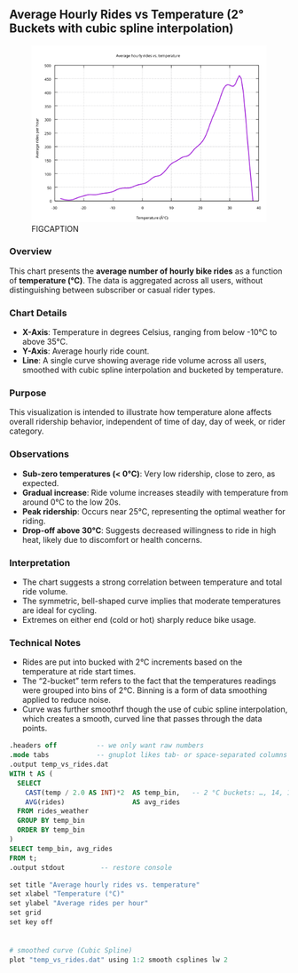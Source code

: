 ## Average Hourly Rides vs Temperature (2° Buckets with cubic spline interpolation)

<figure class="float-right">
  <a href="../images/average_hourly_rides_vs_temp_2_bucket_smooth.svg" target="_blank" title="Select image to open full sized chart">
  <img src="../images/average_hourly_rides_vs_temp_2_bucket_smooth.svg" alt="ALT_TEXT">
  </a>
  <figcaption>
  FIGCAPTION
  </figcaption>
</figure>


### Overview
This chart presents the **average number of hourly bike rides** as a function of **temperature (°C)**. The data is aggregated across all users, without distinguishing between subscriber or casual rider types.

### Chart Details

- **X-Axis**: Temperature in degrees Celsius, ranging from below -10°C to above 35°C.
- **Y-Axis**: Average hourly ride count.
- **Line**: A single curve showing average ride volume across all users, smoothed with cubic spline interpolation and bucketed by temperature.

### Purpose
This visualization is intended to illustrate how temperature alone affects overall ridership behavior, independent of time of day, day of week, or rider category.

### Observations

- **Sub-zero temperatures (< 0°C)**: Very low ridership, close to zero, as expected.
- **Gradual increase**: Ride volume increases steadily with temperature from around 0°C to the low 20s.
- **Peak ridership**: Occurs near 25°C, representing the optimal weather for riding.
- **Drop-off above 30°C**: Suggests decreased willingness to ride in high heat, likely due to discomfort or health concerns.

### Interpretation

- The chart suggests a strong correlation between temperature and total ride volume.
- The symmetric, bell-shaped curve implies that moderate temperatures are ideal for cycling.
- Extremes on either end (cold or hot) sharply reduce bike usage.

### Technical Notes

- Rides are put into bucked with 2°C increments based on the temperature at ride start times. 
- The “2-bucket” term refers to the fact that the temperatures readings were grouped into bins of 2°C.  Binning is a form of data smoothing applied to reduce noise.
- Curve was further smoothrf though the use of cubic spline interpolation, which creates a smooth, curved line that passes through the data points.


```SQL
.headers off          -- we only want raw numbers
.mode tabs            -- gnuplot likes tab‑ or space‑separated columns
.output temp_vs_rides.dat
WITH t AS (
  SELECT
    CAST(temp / 2.0 AS INT)*2  AS temp_bin,   -- 2 °C buckets: …, 14, 16, 18 …
    AVG(rides)                 AS avg_rides
  FROM rides_weather
  GROUP BY temp_bin
  ORDER BY temp_bin
)
SELECT temp_bin, avg_rides
FROM t;
.output stdout         -- restore console
```

```R
set title "Average hourly rides vs. temperature"
set xlabel "Temperature (°C)"
set ylabel "Average rides per hour"
set grid
set key off


# smoothed curve (Cubic Spline)
plot "temp_vs_rides.dat" using 1:2 smooth csplines lw 2
```


